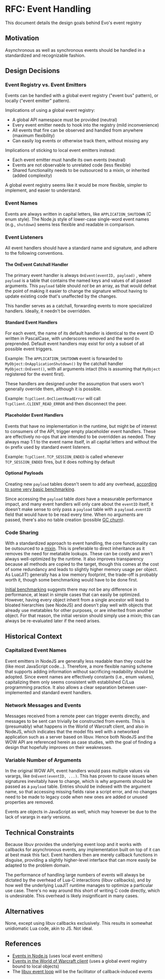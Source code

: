 # RFC: Event Handling

This document details the design goals behind Evo's event registry

## Motivation

Asynchronous as well as synchronous events should be handled in a standardized and recognizable fashion.

## Design Decisions

### Event Registry vs. Event Emitters

Events can be handled with a global event registry ("event bus" pattern), or locally ("event emitter" pattern).

Implications of using a global event registry:

* A global API namespace must be provided (neutral)
* Every event emitter needs to hook into the registry (mild inconvenience)
* All events that fire can be observed and handled from anywhere (maximum flexibility)
* Can easily log events or otherwise track them, without missing any

Implications of sticking to local event emitters instead:

* Each event emitter must handle its own events (neutral)
* Events are not observable to unrelated code (less flexible)
* Shared functionality needs to be outsourced to a mixin, or inherited (added complexity)

A global event registry seems like it would be more flexible, simpler to implement, and easier to understand.

### Event Names

Events are always written in capital letters, like ``APPLICATION_SHUTDOWN`` (C enum style). The Node.js style of lower-case single-word event names (e.g.,  ``shutdown``) seems less flexible and readable in comparison.

### Event Listeners

All event handlers should have a standard name and signature, and adhere to the following conventions.

#### The OnEvent Catchall Handler

The primary event handler is always ``OnEvent(eventID, payload)`` , where ``payload`` is a table that contains the named keys and values of all passed arguments. This ``payload`` table should *not* be an array, as that would defeat the point of making it easier to change the signature without having to update existing code that's unaffected by the changes.

This handler serves as a catchall, forwarding events to more specialized handlers. Ideally, it needn't be overridden.

#### Standard Event Handlers

For each event, the name of its default handler is identical to the event ID written in PascalCase, with underscores removed and the word ``On`` preprended. Default event handlers may exist for only a subset of all possible event triggers.

Example: The ``APPLICATION_SHUTDOWN`` event is forwarded to  ``MyObject:OnApplicationShutdown()`` by the catchall handler ``MyObject:OnEvent()``, with all arguments intact (this is assuming that ``MyObject`` registered for the event first).

These handlers are designed under the assumption that users won't generally override them, although it is possible.

Example: ``TcpClient.OnClientReadError`` will call ``TcpClient.CLIENT_READ_ERROR`` and then disconnect the peer.

#### Placeholder Event Handlers

Events that have no implementation in the runtime, but might be of interest to consumers of the API, trigger empty placeholder event handlers. These are effectively no-ops that are intended to be overridden as needed. They always map 1:1 to the event name itself, in all capital letters and without the ``On`` prefix used by standard event listeners.

Example: ``TcpClient.TCP_SESSION_ENDED``  is called whenever ``TCP_SESSION_ENDED`` fires, but it does nothing by default

#### Optional Payloads

Creating new ``payload`` tables doesn't seem to add any overhead, [according to some very basic benchmarking](https://gist.github.com/Duckwhale/5685a0abe2930d563b4bc931a543b536).

Since accessing the ``payload`` table *does* have a measurable performance impact, and many event handlers will only care about the ``eventID`` itself, it doesn't make sense to only pass a ``payload`` table with a ``payload.eventID`` field that would have to be read every time. When no arguments are passed, there's also no table creation (possible [GC churn](https://en.wikipedia.org/wiki/Garbage_collection_(computer_science))).

### Code Sharing

With a standardized approach to event handling, the core functionality can be outsourced to a [mixin](https://en.wikipedia.org/wiki/Mixin). This is preferable to direct inheritance as it removes the need for metatable lookups. These can be costly and aren't always well-optimized by the runtime. It also improves transparency because all methods are copied to the target, though this comes at the cost of some redundancy and leads to slightly higher memory usage per object. As Lua(JIT) generally has a low memory footprint, the trade-off is probably worth it, though some benchmarking would have to be done first.

[Initial benchmarking](https://gist.github.com/Duckwhale/d3116b5c92f44c82b48ad3f2955b277b) suggests there may not be any difference in performance, at least in simple cases that can easily be optimized. However, having every object inherit from a single ancestor will lead to bloated hierarchies (see NodeJS) and doesn't play well with objects that already use metatables for other purposes, or are inherited from another object. For that reason, the initial version should simply use a mixin; this can always be re-evaluated later if the need arises.

## Historical Context

### Capitalized Event Names

Event emitters in NodeJS are generally less readable than they could be (like most JavaScript code...). Therefore, a more flexible naming scheme that supports adding information without sacrificing readability should be adopted. Since event names are effectively constants (i.e., enum values), capitalizing them only seems consistent with established C/Lua programming practice. It also allows a clear separation between user-implemented and standard event handlers.

### Network Messages and Events

Messages received from a remote peer can trigger events directly, and messages to be sent can trivially be constructed from events. This is (presumably) what happens in the World of Warcraft client, and also in NodeJS, which indicates that the model fits well with a networked application such as a server based on libuv. Hence both NodeJS and the WOW API are referenced herein as case studies, with the goal of finding a design that hopefully improves on their weaknesses.

### Variable Number of Arguments

In the original WOW API, event handlers would pass multiple values via varargs, like ``OnEvent(eventID, ...)``. This has proven to cause issues when signatures inevitably have to change, which is why arguments should be passed as a ``payload`` table. Entries should be indexed with the argument name, so that accessing missing fields raise a script error, and no changes need to be made to legacy code when new ones are added or unused properties are removed.

Events are objects in JavaScript as well, which may however be due to the lack of varargs in early versions.

## Technical Constraints

Because libuv provides the underlying event loop and it works with callbacks for asynchronous events, any implementation built on top of it can at best mask this fact. Event handlers then are merely callback functions in disguise, providing a slightly higher-level interface that can more easily be adapted to the problem domain.

The performance of handling large numbers of events will always be dictated by the overhead of Lua-C interactions (libuv callbacks), and by how well the underlying LuaJIT runtime manages to optimize a particular use case. There's no way around this short of writing C code directly, which is undesirable. This overhead is likely insignificant in many cases.

## Alternatives

None, except using libuv callbacks exclusively. This results in somewhat unidiomatic Lua code, akin to JS. Not ideal.

## References

* [Events in Node.js](https://nodejs.org/api/events.html) (uses local event emitters)
* [Events in the World of Warcraft client](https://wowpedia.fandom.com/wiki/Events) (uses a global event registry bound to local objects)
* The [libuv event loop](http://docs.libuv.org/en/v1.x/design.html) will be the facilitator of callback-induced events
